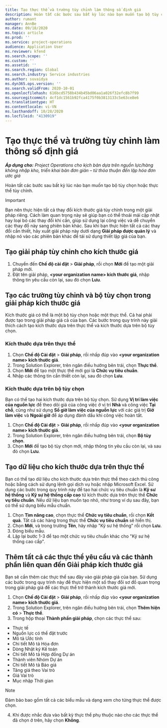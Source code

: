 ```yaml
---
title: Tạo thực thể và trường tùy chỉnh làm thông số định giá
description: Hoàn tất các bước sau bất kỳ lúc nào bạn muốn tạo bộ tùy chọn hoặc thực thể tùy chỉnh.
author: rumant
manager: AnnBe
ms.date: 09/18/2020
ms.topic: article
ms.prod: ''
ms.service: project-operations
audience: Application User
ms.reviewer: kfend
ms.search.scope: ''
ms.custom: ''
ms.assetid: ''
ms.search.region: Global
ms.search.industry: Service industries
ms.author: suvaidya
ms.dyn365.ops.version: ''
ms.search.validFrom: 2020-10-01
ms.openlocfilehash: 616bcd5758b434b45bd06aa1a026f32efc8b7f99
ms.sourcegitcommit: 4cf1dc1561b92fca4175f0b3813133c5e63ce8e6
ms.translationtype: HT
ms.contentlocale: vi-VN
ms.lasthandoff: 10/28/2020
ms.locfileid: "4130919"
---
```

# <a name="create-custom-fields-and-entities-as-pricing-dimensions"></a>Tạo thực thể và trường tùy chỉnh làm thông số định giá

_**Áp dụng cho:** Project Operations cho kịch bản dựa trên nguồn lực/hàng không nhập kho, triển khai bản đơn giản – từ thỏa thuận đến lập hóa đơn ước giá_

Hoàn tất các bước sau bất kỳ lúc nào bạn muốn tạo bộ tùy chọn hoặc thực thể tùy chỉnh.

> [!IMPORTANT]
> Bạn nên thực hiện tất cả thay đổi kích thước giá tùy chỉnh trong một giải pháp riêng. Cách làm quan trọng này sẽ giúp bạn có thể thoải mái cập nhật hay loại bỏ các thay đổi khi cần, giúp sử dụng lại công việc và dễ chuyển các thay đổ này sang phiên bản khác. Sau khi bạn thực hiện tất cả các thay đổi cần thiết, hãy xuất giải pháp này dưới dạng **Giải pháp được quản lý** và nhập nó vào các phiên bản khác để tái sử dụng thiết lập giá của bạn.


## <a name="create-a-custom-solution-for-pricing-dimensions"></a>Tạo giải pháp tùy chỉnh cho kích thước giá
1. Chuyển đến **Chế độ cài đặt** > **Giải pháp**, rồi chọn **Mới** để tạo một giải pháp mới. 
2. Đặt tên giải pháp, **\<your organization name> kích thước giá**, nhập thông tin yêu cầu còn lại, sau đó chọn **Lưu**.
  
## <a name="create-custom-fields-and-option-sets-in-the-pricing-dimension-solution"></a>Tạo các trường tùy chỉnh và bộ tùy chọn trong giải pháp kích thước giá

Kích thước giá có thể là một bộ tùy chọn hoặc một thực thể. Cả hai phải được tạo trong giải pháp giá cả của bạn. Các bước trong quy trình này giải thích cách tạo kích thước dựa trên thực thể và kích thước dựa trên bộ tùy chọn.

### <a name="entity-based-dimensions"></a>Kích thước dựa trên thực thể

1. Chọn **Chế độ Cài đặt** > **Giải pháp**, rồi nhấp đúp vào **\<your organization name> kích thước giá**.
2. Trong Solution Explorer, trên ngăn điều hướng bên trái, chọn **Thực thể**.
3. Chọn **Mới** để tạo một thực thể mới gọi là **Chức vụ tiêu chuẩn**. 
4. Nhập các thông tin cần thiết còn lại, sau đó chọn **Lưu**.


### <a name="option-set-based-dimensions"></a>Kích thước dựa trên bộ tùy chọn 
Bạn có thể tạo hai kích thước dựa trên bộ tùy chọn. Sử dụng **Vị trí làm việc của nguồn lực** để theo dõi giá của công việc ở vị trí **Nhà** và công việc **Tại chỗ**, cũng như sử dụng **Số giờ làm việc của nguồn lực** với các giá trị **Giờ làm việc** và **Ngoài giờ** để áp dụng đánh dấu khi công việc hoàn tất.


1. Chọn **Chế độ Cài đặt** > **Giải pháp**, rồi nhấp đúp vào **\<your organization name> kích thước giá**. 
2. Trong Solution Explorer, trên ngăn điều hướng bên trái, chọn **Bộ tùy chọn**. 
3. Chọn **Mới** để tạo bộ tùy chọn mới, nhập thông tin yêu cầu còn lại, và sau đó chọn **Lưu**.

## <a name="create-data-for-entity-based-dimensions"></a>Tạo dữ liệu cho kích thước dựa trên thực thể

Bạn có thể tạo dữ liệu cho kích thước dựa trên thực thể theo cách thủ công hoặc bằng cách sử dụng lệnh gọi dịch vụ hoặc nhập Microsoft Excel. Sử dụng các bước trong quy trình này để tạo hai chức vụ tiêu chuẩn là **Kỹ sư hệ thống** và **Kỹ sư hệ thống cấp cao** từ kích thước dựa trên thực thể **Chức vụ tiêu chuẩn**. Nếu dữ liệu bạn muốn tạo nhỏ, như trong ví dụ sau đây, bạn có thể sử dụng biểu mẫu chuẩn.

1. Chọn **Tìm nâng cao**, chọn thực thể **Chức vụ tiêu chuẩn**, rồi chọn **Kết quả**. Tất cả các hàng trong thực thể **Chức vụ tiêu chuẩn** sẽ hiển thị.
2. Chọn **Mới**, và trong trường **Tên**, hãy nhập "Kỹ sư hệ thống" rồi chọn **Lưu**.
3. Đóng biểu mẫu. 
4. Lặp lại bước 1-3 để tạo một chức vụ tiêu chuẩn khác cho "Kỹ sư hệ thống cao cấp".

## <a name="add-all-required-entities-and-related-components-to-the-pricing-dimension-solution"></a>Thêm tất cả các thực thể yêu cầu và các thành phần liên quan đến Giải pháp kích thước giá
Bạn sẽ cần thêm các thực thể sau đây vào giải pháp giá của bạn. Sử dụng các bước trong quy trình này để thực hiện một số thay đổi sơ đồ quan trọng trong giải pháp giá để các thực thể trở thành kích thước giá mới.

1. Chọn **Chế độ Cài đặt** > **Giải pháp**, rồi nhấp đúp vào **\<your organization name> kích thước giá**. 
2. Trong Solution Explorer, trên ngăn điều hướng bên trái, chọn **Thêm hiện có** > **Thực thể**.
3. Trong hộp thoại **Thành phần giải pháp**, chọn các thực thể sau:

  - Thực tế
  - Nguồn lực có thể đặt trước
  - Mô tả Ước tính
  - Chi tiết Mô tả Hóa đơn
  - Dòng Nhật ký Kế toán
  - Chi tiết Mô tả Hợp đồng Dự án
  - Thành viên Nhóm Dự án
  - Chi tiết Mô tả Báo giá
  - Tăng giá theo Vai trò
  - Giá Vai trò 
  - Mục nhập Thời gian 


> [!NOTE]
> Đảm bảo bao gồm tất cả các biểu mẫu và dạng xem cho từng thực thể được chọn.

4. Khi được nhắc đưa vào bất kỳ thực thể phụ thuộc nào cho các thực thể đã chọn ở trên, hãy chọn **Không**.

